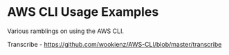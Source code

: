 # AWS CLI Usage Examples

Various ramblings on using the AWS CLI.

Transcribe - https://github.com/wookienz/AWS-CLI/blob/master/transcribe
